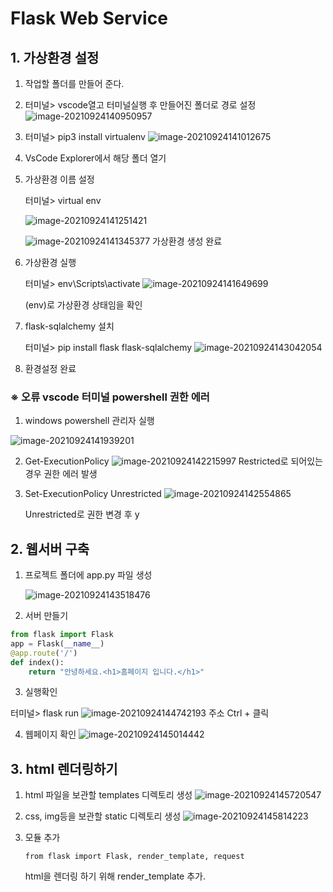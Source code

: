 # Flask Web Service

## 1. 가상환경 설정

1. 작업할 폴더를 만들어 준다.
   

2. 터미널> vscode열고 터미널실행 후 만들어진 폴더로 경로 설정
   ![image-20210924140950957](https://user-images.githubusercontent.com/85037782/134764141-d3e3cedb-6348-460f-8a8d-de7942fa6831.png)

3. 터미널> pip3 install virtualenv
   ![image-20210924141012675](https://user-images.githubusercontent.com/85037782/134764152-55dafa99-fe9c-4b70-a581-d9af2ad444c7.png)

4. VsCode Explorer에서 해당 폴더 열기
   

5. 가상환경 이름 설정 

   터미널> virtual env

   ![image-20210924141251421](https://user-images.githubusercontent.com/85037782/134764166-d08e49ec-aea4-4e7e-baab-a4e6c13ef041.png)

   ![image-20210924141345377](https://user-images.githubusercontent.com/85037782/134764168-f7370712-9961-4a4e-9efd-4a30a5acfdba.png)
   가상환경 생성 완료

6. 가상환경 실행


   터미널> env\Scripts\activate
   ![image-20210924141649699](https://user-images.githubusercontent.com/85037782/134764169-57d3c5f5-8aa7-499e-9660-e7aa2580934e.png)

   (env)로 가상환경 상태임을 확인
   

7. flask-sqlalchemy 설치

   터미널> pip install flask flask-sqlalchemy
   ![image-20210924143042054](https://user-images.githubusercontent.com/85037782/134764176-3fdde277-0c0c-4b89-b54d-4d118086bbb0.png)

8.  환경설정 완료

   ### ※ 오류 vscode 터미널 powershell 권한 에러

   1. windows powershell 관리자 실행

   ![image-20210924141939201](https://user-images.githubusercontent.com/85037782/134764170-20ccf3f3-fb82-4efc-a3b6-12dca4c4024a.png)

   2. Get-ExecutionPolicy
      ![image-20210924142215997](https://user-images.githubusercontent.com/85037782/134764171-8313b052-25a2-458d-9e9a-0bbb81f3bf44.png)
      Restricted로 되어있는경우 권한 에러 발생

   3. Set-ExecutionPolicy Unrestricted
      ![image-20210924142554865](https://user-images.githubusercontent.com/85037782/134764174-1493a75a-9a24-4725-a7dd-d2be251f8305.png)

      Unrestricted로 권한 변경 후 y

   





## 2. 웹서버 구축

1. 프로젝트 폴더에 app.py 파일 생성

   ![image-20210924143518476](https://user-images.githubusercontent.com/85037782/134764177-505fa0b6-18ae-4c56-8cc6-e7eb0825d94a.png)
   

2.  서버 만들기

   ```python
   from flask import Flask
   app = Flask(__name__)
   @app.route('/')
   def index():
       return "안녕하세요.<h1>홈페이지 입니다.</h1>"
   ```

   

3.  실행확인

   터미널> flask run
   ![image-20210924144742193](https://user-images.githubusercontent.com/85037782/134764178-4cb00e39-6866-4e54-b8da-9ebea007e99e.png)
   주소 Ctrl + 클릭

4.  웹페이지 확인
   ![image-20210924145014442](https://user-images.githubusercontent.com/85037782/134764180-6ea358b2-f00b-47d1-af70-bf61c6810f79.png)





## 3. html 렌더링하기

1. html 파일을 보관할 templates 디렉토리 생성
   ![image-20210924145720547](https://user-images.githubusercontent.com/85037782/134764181-a9f5d799-1b3b-48f3-8748-adab25c7079f.png)

2. css, img등을 보관할 static 디렉토리 생성
   ![image-20210924145814223](https://user-images.githubusercontent.com/85037782/134764182-22e4afb5-44e3-4104-9446-ac47b60d68e2.png)

3. 모듈 추가

   ```
   from flask import Flask, render_template, request
   ```

   html을 렌더링 하기 위해 render_template 추가.
